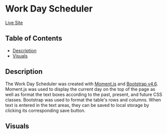 # Work Day Scheduler

[Live Site](https://mycancel.github.io/work-day-scheduler/)

## Table of Contents

- [Description](#description)
- [Visuals](#visuals)

## Description

The Work Day Scheduler was created with [Moment.js](https://momentjs.com/) and [Bootstrap v4.6](https://getbootstrap.com/docs/4.6/getting-started/introduction/). Moment.js was used to display the current day on the top of the page as well as format the text boxes according to the past, present, and future CSS classes. Bootstrap was used to format the table's rows and columns. When text is entered in the text areas, they can be saved to local storage by clicking its corresponding save button.

## Visuals